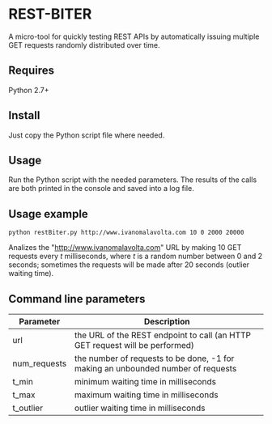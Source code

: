 # REST-BITER
A micro-tool for quickly testing REST APIs by automatically issuing multiple GET requests randomly distributed over time.

Requires
-------
Python 2.7+

Install
-------
Just copy the Python script file where needed.

Usage
-------
Run the Python script with the needed parameters.
The results of the calls are both printed in the console and saved into a log file.

Usage example
-------
```
python restBiter.py http://www.ivanomalavolta.com 10 0 2000 20000
```

Analizes the "http://www.ivanomalavolta.com" URL by making 10 GET requests every *t* milliseconds, where *t* is a random number between 0 and 2 seconds; sometimes the requests will be made after 20 seconds (outlier waiting time).


Command line parameters
-------
Parameter | Description
----------|------------
url | the URL of the REST endpoint to call (an HTTP GET request will be performed)
num_requests | the number of requests to be done, -1 for making an unbounded number of requests
t_min | minimum waiting time in milliseconds
t_max | maximum waiting time in milliseconds
t_outlier | outlier waiting time in milliseconds
